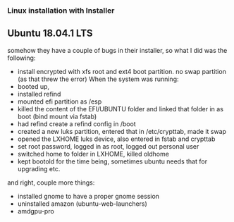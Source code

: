 ### Linux installation with Installer

## Ubuntu 18.04.1 LTS
somehow they have a couple of bugs in their installer, so what I did was the following:
- install encrypted with xfs root and ext4 boot partition. no swap partition (as that threw the error)
When the system was running:
- booted up, 
- installed refind
- mounted efi partition as /esp
- killed the content of the EFI/UBUNTU folder and linked that folder in as boot (bind mount via fstab)
- had refind create a refind config in /boot
- created a new luks partition, entered that in /etc/crypttab, made it swap
- opened the LXHOME luks device, also entered in fstab and crypttab
- set root password, logged in as root, logged out personal user
- switched home to folder in LXHOME, killed oldhome
- kept bootold for the time being, sometimes ubuntu needs that for upgrading etc.

and right, couple more things:
- installed gnome to have a proper gnome session
- uninstalled amazon (ubuntu-web-launchers)
- amdgpu-pro

